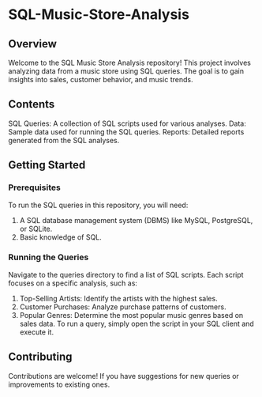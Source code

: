 # SQL-Music-Store-Analysis

## Overview
Welcome to the SQL Music Store Analysis repository! This project involves analyzing data from a music store using SQL queries. The goal is to gain insights into sales, customer behavior, and music trends.

## Contents
SQL Queries: A collection of SQL scripts used for various analyses.
Data: Sample data used for running the SQL queries.
Reports: Detailed reports generated from the SQL analyses.

## Getting Started
### Prerequisites
To run the SQL queries in this repository, you will need:
1) A SQL database management system (DBMS) like MySQL, PostgreSQL, or SQLite.
2) Basic knowledge of SQL.

### Running the Queries
Navigate to the queries directory to find a list of SQL scripts. Each script focuses on a specific analysis, such as:
1) Top-Selling Artists: Identify the artists with the highest sales.
2) Customer Purchases: Analyze purchase patterns of customers.
3) Popular Genres: Determine the most popular music genres based on sales data.
To run a query, simply open the script in your SQL client and execute it.

## Contributing
Contributions are welcome!
If you have suggestions for new queries or improvements to existing ones.
